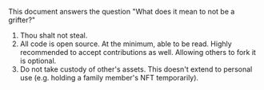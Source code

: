 This document answers the question "What does it mean to not be a grifter?"

1. Thou shalt not steal.
2. All code is open source. At the minimum, able to be read. Highly recommended to accept contributions as well. Allowing others to fork it is optional.
3. Do not take custody of other's assets. This doesn't extend to personal use (e.g. holding a family member's NFT temporarily).